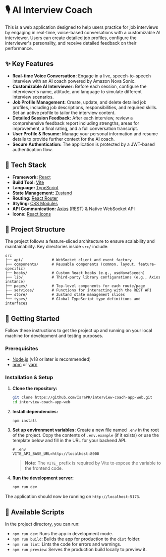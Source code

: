 # 🎙️ AI Interview Coach

This is a web application designed to help users practice for job interviews by engaging in real-time, voice-based conversations with a customizable AI interviewer. Users can create detailed job profiles, configure the interviewer's personality, and receive detailed feedback on their performance.

## ✨ Key Features

-   **Real-time Voice Conversation:** Engage in a live, speech-to-speech interview with an AI coach powered by Amazon Nova Sonic.
-   **Customizable AI Interviewer:** Before each session, configure the interviewer's name, attitude, and language to simulate different interview scenarios.
-   **Job Profile Management:** Create, update, and delete detailed job profiles, including job descriptions, responsibilities, and required skills. Set an active profile to tailor the interview content.
-   **Detailed Session Feedback:** After each interview, review a comprehensive feedback report including strengths, areas for improvement, a final rating, and a full conversation transcript.
-   **User Profile & Resume:** Manage your personal information and resume details to provide further context for the AI coach.
-   **Secure Authentication:** The application is protected by a JWT-based authentication flow.

## 🚀 Tech Stack

-   **Framework:** [React](https://reactjs.org/)
-   **Build Tool:** [Vite](https://vitejs.dev/)
-   **Language:** [TypeScript](https://www.typescriptlang.org/)
-   **State Management:** [Zustand](https://github.com/pmndrs/zustand)
-   **Routing:** [React Router](https://reactrouter.com/)
-   **Styling:** [CSS Modules](https://github.com/css-modules/css-modules)
-   **API Communication:** [Axios](https://axios-http.com/) (REST) & Native WebSocket API
-   **Icons:** [React Icons](https://react-icons.github.io/react-icons/)

## 📂 Project Structure

The project follows a feature-sliced architecture to ensure scalability and maintainability. Key directories inside `src/` include:

```
src
├── api/             # WebSocket client and event factory
├── components/      # Reusable components (common, layout, feature-specific)
├── hooks/           # Custom React hooks (e.g., useNovaSpeech)
├── lib/             # Third-party library configurations (e.g., Axios instance)
├── pages/           # Top-level components for each route/page
├── services/        # Functions for interacting with the REST API
├── store/           # Zustand state management slices
└── types/           # Global TypeScript type definitions and interfaces
```

## 🏁 Getting Started

Follow these instructions to get the project up and running on your local machine for development and testing purposes.

### Prerequisites

-   [Node.js](https://nodejs.org/) (v18 or later is recommended)
-   [npm](https://www.npmjs.com/) or [yarn](https://yarnpkg.com/)

### Installation & Setup

1.  **Clone the repository:**
    ```bash
    git clone https://github.com/IsraPR/interview-coach-app-web.git
    cd interview-coach-app-web
    ```

2.  **Install dependencies:**
    ```bash
    npm install
    ```

3.  **Set up environment variables:**
    Create a new file named `.env` in the root of the project. Copy the contents of `.env.example` (if it exists) or use the template below and fill in the URL for your backend API.

    ```env
    # .env
    VITE_API_BASE_URL=http://localhost:8000
    ```
    > **Note:** The `VITE_` prefix is required by Vite to expose the variable to the frontend code.

4.  **Run the development server:**
    ```bash
    npm run dev
    ```

The application should now be running on `http://localhost:5173`.

## 📜 Available Scripts

In the project directory, you can run:

-   `npm run dev`: Runs the app in development mode.
-   `npm run build`: Builds the app for production to the `dist` folder.
-   `npm run lint`: Lints the code for errors and warnings.
-   `npm run preview`: Serves the production build locally to preview it.